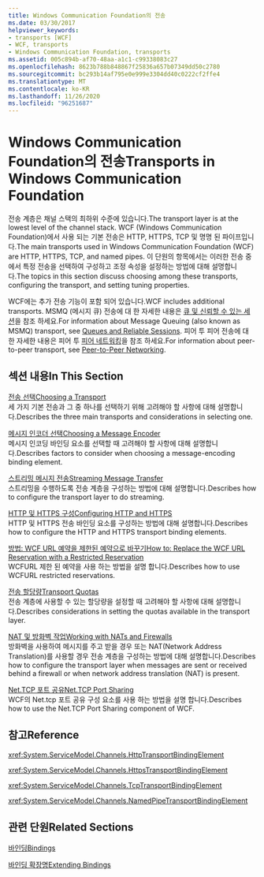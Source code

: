 ```yaml
---
title: Windows Communication Foundation의 전송
ms.date: 03/30/2017
helpviewer_keywords:
- transports [WCF]
- WCF, transports
- Windows Communication Foundation, transports
ms.assetid: 005c894b-af70-48aa-a1c1-c99338083c27
ms.openlocfilehash: 8623b788b848867f25836a657b07349dd50c2780
ms.sourcegitcommit: bc293b14af795e0e999e3304dd40c0222cf2ffe4
ms.translationtype: MT
ms.contentlocale: ko-KR
ms.lasthandoff: 11/26/2020
ms.locfileid: "96251687"
---
```

# <a name="transports-in-windows-communication-foundation"></a><span data-ttu-id="3a238-102">Windows Communication Foundation의 전송</span><span class="sxs-lookup"><span data-stu-id="3a238-102">Transports in Windows Communication Foundation</span></span>

<span data-ttu-id="3a238-103">전송 계층은 채널 스택의 최하위 수준에 있습니다.</span><span class="sxs-lookup"><span data-stu-id="3a238-103">The transport layer is at the lowest level of the channel stack.</span></span> <span data-ttu-id="3a238-104">WCF (Windows Communication Foundation)에서 사용 되는 기본 전송은 HTTP, HTTPS, TCP 및 명명 된 파이프입니다.</span><span class="sxs-lookup"><span data-stu-id="3a238-104">The main transports used in Windows Communication Foundation (WCF) are HTTP, HTTPS, TCP, and named pipes.</span></span> <span data-ttu-id="3a238-105">이 단원의 항목에서는 이러한 전송 중에서 특정 전송을 선택하여 구성하고 조정 속성을 설정하는 방법에 대해 설명합니다.</span><span class="sxs-lookup"><span data-stu-id="3a238-105">The topics in this section discuss choosing among these transports, configuring the transport, and setting tuning properties.</span></span>  
  
 <span data-ttu-id="3a238-106">WCF에는 추가 전송 기능이 포함 되어 있습니다.</span><span class="sxs-lookup"><span data-stu-id="3a238-106">WCF includes additional transports.</span></span> <span data-ttu-id="3a238-107">MSMQ (메시지 큐) 전송에 대 한 자세한 내용은 [큐 및 신뢰할 수 있는 세션](queues-and-reliable-sessions.md)을 참조 하세요.</span><span class="sxs-lookup"><span data-stu-id="3a238-107">For information about Message Queuing (also known as MSMQ) transport, see [Queues and Reliable Sessions](queues-and-reliable-sessions.md).</span></span> <span data-ttu-id="3a238-108">피어 투 피어 전송에 대 한 자세한 내용은 피어 투 [피어 네트워킹](peer-to-peer-networking.md)을 참조 하세요.</span><span class="sxs-lookup"><span data-stu-id="3a238-108">For information about peer-to-peer transport, see [Peer-to-Peer Networking](peer-to-peer-networking.md).</span></span>  
  
## <a name="in-this-section"></a><span data-ttu-id="3a238-109">섹션 내용</span><span class="sxs-lookup"><span data-stu-id="3a238-109">In This Section</span></span>  

 [<span data-ttu-id="3a238-110">전송 선택</span><span class="sxs-lookup"><span data-stu-id="3a238-110">Choosing a Transport</span></span>](choosing-a-transport.md)  
 <span data-ttu-id="3a238-111">세 가지 기본 전송과 그 중 하나를 선택하기 위해 고려해야 할 사항에 대해 설명합니다.</span><span class="sxs-lookup"><span data-stu-id="3a238-111">Describes the three main transports and considerations in selecting one.</span></span>  
  
 [<span data-ttu-id="3a238-112">메시지 인코더 선택</span><span class="sxs-lookup"><span data-stu-id="3a238-112">Choosing a Message Encoder</span></span>](choosing-a-message-encoder.md)  
 <span data-ttu-id="3a238-113">메시지 인코딩 바인딩 요소를 선택할 때 고려해야 할 사항에 대해 설명합니다.</span><span class="sxs-lookup"><span data-stu-id="3a238-113">Describes factors to consider when choosing a message-encoding binding element.</span></span>  
  
 [<span data-ttu-id="3a238-114">스트리밍 메시지 전송</span><span class="sxs-lookup"><span data-stu-id="3a238-114">Streaming Message Transfer</span></span>](streaming-message-transfer.md)  
 <span data-ttu-id="3a238-115">스트리밍을 수행하도록 전송 계층을 구성하는 방법에 대해 설명합니다.</span><span class="sxs-lookup"><span data-stu-id="3a238-115">Describes how to configure the transport layer to do streaming.</span></span>  
  
 [<span data-ttu-id="3a238-116">HTTP 및 HTTPS 구성</span><span class="sxs-lookup"><span data-stu-id="3a238-116">Configuring HTTP and HTTPS</span></span>](configuring-http-and-https.md)  
 <span data-ttu-id="3a238-117">HTTP 및 HTTPS 전송 바인딩 요소를 구성하는 방법에 대해 설명합니다.</span><span class="sxs-lookup"><span data-stu-id="3a238-117">Describes how to configure the HTTP and HTTPS transport binding elements.</span></span>  
  
 [<span data-ttu-id="3a238-118">방법: WCF URL 예약을 제한된 예약으로 바꾸기</span><span class="sxs-lookup"><span data-stu-id="3a238-118">How to: Replace the WCF URL Reservation with a Restricted Reservation</span></span>](how-to-replace-the-wcf-url-reservation-with-a-restricted-reservation.md)  
 <span data-ttu-id="3a238-119">WCFURL 제한 된 예약을 사용 하는 방법을 설명 합니다.</span><span class="sxs-lookup"><span data-stu-id="3a238-119">Describes how to use WCFURL restricted reservations.</span></span>  
  
 [<span data-ttu-id="3a238-120">전송 할당량</span><span class="sxs-lookup"><span data-stu-id="3a238-120">Transport Quotas</span></span>](transport-quotas.md)  
 <span data-ttu-id="3a238-121">전송 계층에 사용할 수 있는 할당량을 설정할 때 고려해야 할 사항에 대해 설명합니다.</span><span class="sxs-lookup"><span data-stu-id="3a238-121">Describes considerations in setting the quotas available in the transport layer.</span></span>  
  
 [<span data-ttu-id="3a238-122">NAT 및 방화벽 작업</span><span class="sxs-lookup"><span data-stu-id="3a238-122">Working with NATs and Firewalls</span></span>](working-with-nats-and-firewalls.md)  
 <span data-ttu-id="3a238-123">방화벽을 사용하여 메시지를 주고 받을 경우 또는 NAT(Network Address Translation)를 사용할 경우 전송 계층을 구성하는 방법에 대해 설명합니다.</span><span class="sxs-lookup"><span data-stu-id="3a238-123">Describes how to configure the transport layer when messages are sent or received behind a firewall or when network address translation (NAT) is present.</span></span>  
  
 [<span data-ttu-id="3a238-124">Net.TCP 포트 공유</span><span class="sxs-lookup"><span data-stu-id="3a238-124">Net.TCP Port Sharing</span></span>](net-tcp-port-sharing.md)  
 <span data-ttu-id="3a238-125">WCF의 Net.tcp 포트 공유 구성 요소를 사용 하는 방법을 설명 합니다.</span><span class="sxs-lookup"><span data-stu-id="3a238-125">Describes how to use the Net.TCP Port Sharing component of WCF.</span></span>  
  
## <a name="reference"></a><span data-ttu-id="3a238-126">참고</span><span class="sxs-lookup"><span data-stu-id="3a238-126">Reference</span></span>  

 <xref:System.ServiceModel.Channels.HttpTransportBindingElement>  
  
 <xref:System.ServiceModel.Channels.HttpsTransportBindingElement>  
  
 <xref:System.ServiceModel.Channels.TcpTransportBindingElement>  
  
 <xref:System.ServiceModel.Channels.NamedPipeTransportBindingElement>  
  
## <a name="related-sections"></a><span data-ttu-id="3a238-127">관련 단원</span><span class="sxs-lookup"><span data-stu-id="3a238-127">Related Sections</span></span>  

 [<span data-ttu-id="3a238-128">바인딩</span><span class="sxs-lookup"><span data-stu-id="3a238-128">Bindings</span></span>](bindings.md)  
  
 [<span data-ttu-id="3a238-129">바인딩 확장명</span><span class="sxs-lookup"><span data-stu-id="3a238-129">Extending Bindings</span></span>](../extending/extending-bindings.md)
